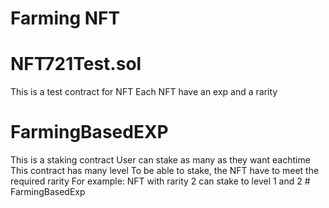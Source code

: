 # Farming NFT

# NFT721Test.sol

This is a test contract for NFT
Each NFT have an exp and a rarity

# FarmingBasedEXP

This is a staking contract
User can stake as many as they want eachtime
This contract has many level
To be able to stake, the NFT have to meet the required rarity
For example: NFT with rarity 2 can stake to level 1 and 2
#   F a r m i n g B a s e d E x p  
 